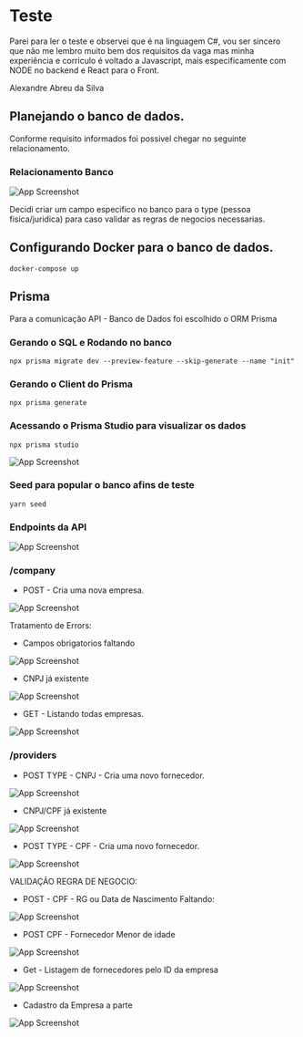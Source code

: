 # Teste

Parei para ler o teste e observei que é na linguagem C#, vou ser sincero que não me lembro muito bem dos requisitos da vaga mas minha experiência e corriculo é voltado a Javascript, mais especificamente com NODE no backend e React para o Front.


Alexandre Abreu da Silva

##  Planejando o banco de dados.

Conforme requisito informados foi possivel chegar no seguinte relacionamento.


### Relacionamento Banco

![App Screenshot](screenshots/relac.png)

Decidi criar um campo especifico no banco para o type 
(pessoa fisica/juridica) para caso validar as regras de negocios necessarias.

## Configurando Docker para o banco de dados.

`docker-compose up`


## Prisma

Para a comunicação API - Banco de Dados foi escolhido o ORM Prisma

### Gerando o SQL e Rodando no banco

`npx prisma migrate dev --preview-feature --skip-generate --name "init"`

### Gerando o Client do Prisma

`npx prisma generate`

### Acessando o Prisma Studio para visualizar os dados

`npx prisma studio`

![App Screenshot](screenshots/prisma-studio.png)


### Seed para popular o banco afins de teste

`yarn seed`

### Endpoints da API

![App Screenshot](https://via.placeholder.com/468x300?text=Docker+Screen+Here)

### /company

* POST - Cria uma nova empresa.

![App Screenshot](screenshots/post-company-ok.png)

Tratamento de Errors:

* Campos obrigatorios faltando

![App Screenshot](screenshots/post-company-missingdata.png)

* CNPJ já existente

![App Screenshot](screenshots/post-company-exists.png)

* GET - Listando todas empresas.

![App Screenshot](screenshots/get-company.png)


### /providers

* POST TYPE - CNPJ - Cria uma novo fornecedor.

![App Screenshot](screenshots/post-provider-ok.png)

* CNPJ/CPF já existente

![App Screenshot](screenshots/post-provider-exists.png)

* POST TYPE - CPF - Cria uma novo fornecedor.

![App Screenshot](screenshots/post-providerCpf-ok.png)

VALIDAÇÃO REGRA DE NEGOCIO: 

* POST - CPF - RG ou Data de Nascimento Faltando:

![App Screenshot](screenshots/post-providerCpf-missingData.png)

* POST CPF - Fornecedor Menor de idade

![App Screenshot](screenshots/post-providerCpf-menor.png)

* Get - Listagem de fornecedores pelo ID da empresa

![App Screenshot](screenshots/get-provider-ok.png)

* Cadastro da Empresa a parte

![App Screenshot](screenshots/post-providerCompany-ok.png)
